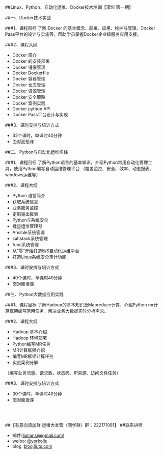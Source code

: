 ##Linux、Python、自动化运维、Docker技术培训【深圳 第一期】

##一、Docker技术实战

###1、课程目标
    了解 Docker 的基本概念、部署、应用、维护与管理、Docker
    Paas平台的设计与实施等，帮助学员掌握Docker企业级服务应用支撑。
  
###2、课程大纲
* Docker 简介
* Docker 的安装部署
* Docker 镜像管理
* Docker Dockerfile
* Docker 容器管理
* Docker 仓库管理
* Docker 资源管理
* Docker 安全策略
* Docker 案例实践
* Docker python API
* Docker Pass平台设计与实现

###3、课时安排与培训方式
* 32个课时，单课时40分钟
* 面对面授课

##二、Python与自动化运维实践

###1、课程目标
     了解Python语言的基本知识，介绍Python常用自动化管理工具，使用Python编写自动运维管理平台
     （覆盖监控、安全、效率、动态报表、windows运维等）
  
###2、课程大纲
* Python 语言简介
* 获取系统信息
* 业务服务监控
* 定制输出报表
* Python与系统安全
* 批量运维管理器
* Ansible系统管理
* saltstack系统管理
* func系统管理
* 从“零”开始打造B/S自动化运维平台
* 打造Linux系统安全审计功能

###3、课时安排与培训方式
* 40个课时，单课时40分钟
* 面对面授课

##三、Python大数据应用实践

###1、课程目标
     了解Hadoop的基本知识及Mapreduce计算，介绍Python mr计算框架编写常用任务，解决业务大数据实时分析需求。
  
###2、课程大纲
* Hadoop 基本介绍
* Hadoop 环境部署
* Python编写MR任务
* MR计算框架介绍
* 编写MR框架计算任务
* 实战案例分解

（编写业务流量、请求数、状态码、IP来源、访问文件任务）

###3、课时安排与培训方式
* 30个课时，单课时40分钟
* 面对面授课
  
<br />
<br />

##【有意向请加群 运维大本营（同学群）群：222171081】
##联系讲师
* 邮件(liutiansi@gmail.com)
* weibo: [@yorkoliu](http://weibo.com/u/1775431677)
* blog: [blog.liuts.com](http://blog.liuts.com)
